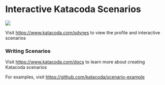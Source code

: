 # Interactive Katacoda Scenarios

[![](http://shields.katacoda.com/katacoda/sdynes/count.svg)](https://www.katacoda.com/sdynes "Get your profile on Katacoda.com")

Visit https://www.katacoda.com/sdynes to view the profile and interactive scenarios

### Writing Scenarios
Visit https://www.katacoda.com/docs to learn more about creating Katacoda scenarios

For examples, visit https://github.com/katacoda/scenario-example
